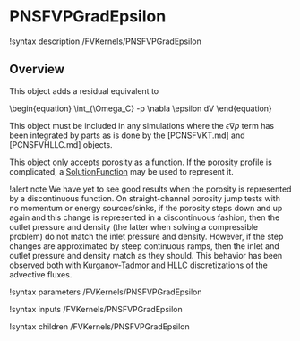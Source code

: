 # PNSFVPGradEpsilon

!syntax description /FVKernels/PNSFVPGradEpsilon

## Overview

This object adds a residual equivalent to

\begin{equation}
\int_{\Omega_C} -p \nabla \epsilon dV
\end{equation}

This object must be included in any simulations where the $\epsilon \nabla p$
term has been integrated by parts as is done by the [PCNSFVKT.md] and
[PCNSFVHLLC.md] objects.

This object only accepts porosity as a function. If the porosity profile is
complicated, a [SolutionFunction](framework:SolutionFunction.md) may be used to represent
it.

!alert note
We have yet to see good results when the porosity is represented by a
discontinuous function. On straight-channel porosity jump tests with no momentum
or energy sources/sinks, if the porosity steps down and up again and this change
is represented in a discontinuous fashion, then the outlet pressure and density
(the latter when solving a compressible problem) do not match the inlet pressure
and density. However, if the step changes are approximated by steep continuous
ramps, then the inlet and outlet pressure and density match as they should. This
behavior has been observed both with [Kurganov-Tadmor](PCNSFVKT.md) and
[HLLC](PCNSFVHLLC.md) discretizations of the advective fluxes.

!syntax parameters /FVKernels/PNSFVPGradEpsilon

!syntax inputs /FVKernels/PNSFVPGradEpsilon

!syntax children /FVKernels/PNSFVPGradEpsilon
